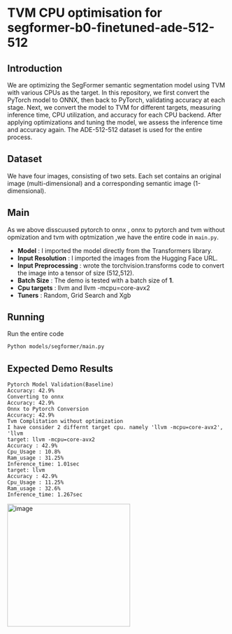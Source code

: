 # TVM CPU optimisation for segformer-b0-finetuned-ade-512-512

## Introduction
We are optimizing the SegFormer semantic segmentation model using TVM with various CPUs as the target. In this repository, we first convert the PyTorch model to ONNX, then back to PyTorch, validating accuracy at each stage. Next, we convert the model to TVM for different targets, measuring inference time, CPU utilization, and accuracy for each CPU backend. After applying optimizations and tuning the model, we assess the inference time and accuracy again. The ADE-512-512 dataset is used for the entire process.

## Dataset
We have four images, consisting of two sets. Each set contains an original image (multi-dimensional) and a corresponding semantic image (1-dimensional).

## Main
As we above disscuused pytorch to onnx , onnx to pytorch and tvm without opmization and tvm with optmization ,we have the entire code in `main.py`.
- **Model** : I imported the model directly from the Transformers library.
- **Input Resolution** : I imported the images from the Hugging Face URL.
- **Input Preprocessing** : wrote the torchvision.transforms code to convert the image into a tensor of size (512,512).
- **Batch Size** : The demo is tested with a batch size of **1**.
- **Cpu targets** : llvm and llvm -mcpu=core-avx2
- **Tuners** : Random, Grid Search and Xgb

## Running
Run the entire code
```bash
Python models/segformer/main.py
```

## Expected Demo Results
```
Pytorch Model Validation(Baseline)
Accuracy: 42.9%
Converting to onnx
Accuracy: 42.9%
Onnx to Pytorch Conversion
Accuracy: 42.9%
Tvm Complitation without optimization
I have consider 2 differnt target cpu. namely 'llvm -mcpu=core-avx2', 'llvm
target: llvm -mcpu=core-avx2
Accuracy : 42.9%
Cpu_Usage : 10.8%
Ram_usage : 31.25%
Inference_time: 1.01sec
target: llvm
Accuracy : 42.9%
Cpu_Usage : 11.25%
Ram_usage : 32.6%
Inference_time: 1.267sec

```
<img width="281" alt="image" src="https://github.com/user-attachments/assets/029c8387-569f-4a99-afc9-b42902ea62af">



